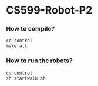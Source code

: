 # CS599-Robot-P2

### How to compile?
```
cd control
make all
```

### How to run the robots?
```
cd control
sh startwalk.sh
```